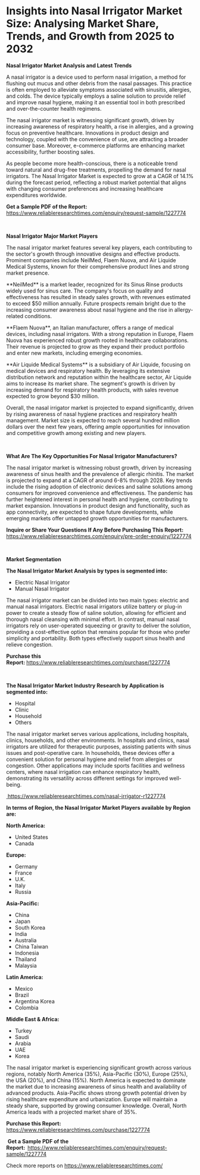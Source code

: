<p><h1>Insights into Nasal Irrigator Market Size: Analysing Market Share, Trends, and Growth from 2025 to 2032</h1></p><p><strong>Nasal Irrigator Market Analysis and Latest Trends</strong></p>
<p><p>A nasal irrigator is a device used to perform nasal irrigation, a method for flushing out mucus and other debris from the nasal passages. This practice is often employed to alleviate symptoms associated with sinusitis, allergies, and colds. The device typically employs a saline solution to provide relief and improve nasal hygiene, making it an essential tool in both prescribed and over-the-counter health regimens.</p><p>The nasal irrigator market is witnessing significant growth, driven by increasing awareness of respiratory health, a rise in allergies, and a growing focus on preventive healthcare. Innovations in product design and technology, coupled with the convenience of use, are attracting a broader consumer base. Moreover, e-commerce platforms are enhancing market accessibility, further boosting sales.</p><p>As people become more health-conscious, there is a noticeable trend toward natural and drug-free treatments, propelling the demand for nasal irrigators. The Nasal Irrigator Market is expected to grow at a CAGR of 14.1% during the forecast period, reflecting a robust market potential that aligns with changing consumer preferences and increasing healthcare expenditures worldwide.</p></p>
<p><strong>Get a Sample PDF of the Report:&nbsp;</strong> <a href="https://www.reliableresearchtimes.com/enquiry/request-sample/1227774?utm_campaign=3033&utm_medium=2&utm_source=Github&utm_content=ia&utm_term=03032025&utm_id=nasal-irrigator">https://www.reliableresearchtimes.com/enquiry/request-sample/1227774</a></p>
<p>&nbsp;</p>
<p><strong>Nasal Irrigator Major Market Players</strong></p>
<p><p>The nasal irrigator market features several key players, each contributing to the sector's growth through innovative designs and effective products. Prominent companies include NeilMed, Flaem Nuova, and Air Liquide Medical Systems, known for their comprehensive product lines and strong market presence.</p><p>**NeilMed** is a market leader, recognized for its Sinus Rinse products widely used for sinus care. The company's focus on quality and effectiveness has resulted in steady sales growth, with revenues estimated to exceed $50 million annually. Future prospects remain bright due to the increasing consumer awareness about nasal hygiene and the rise in allergy-related conditions.</p><p>**Flaem Nuova**, an Italian manufacturer, offers a range of medical devices, including nasal irrigators. With a strong reputation in Europe, Flaem Nuova has experienced robust growth rooted in healthcare collaborations. Their revenue is projected to grow as they expand their product portfolio and enter new markets, including emerging economies.</p><p>**Air Liquide Medical Systems** is a subsidiary of Air Liquide, focusing on medical devices and respiratory health. By leveraging its extensive distribution network and reputation within the healthcare sector, Air Liquide aims to increase its market share. The segment's growth is driven by increasing demand for respiratory health products, with sales revenue expected to grow beyond $30 million.</p><p>Overall, the nasal irrigator market is projected to expand significantly, driven by rising awareness of nasal hygiene practices and respiratory health management. Market size is expected to reach several hundred million dollars over the next few years, offering ample opportunities for innovation and competitive growth among existing and new players.</p></p>
<p>&nbsp;</p>
<p><strong>What Are The Key Opportunities For Nasal Irrigator Manufacturers?</strong></p>
<p><p>The nasal irrigator market is witnessing robust growth, driven by increasing awareness of sinus health and the prevalence of allergic rhinitis. The market is projected to expand at a CAGR of around 6-8% through 2028. Key trends include the rising adoption of electronic devices and saline solutions among consumers for improved convenience and effectiveness. The pandemic has further heightened interest in personal health and hygiene, contributing to market expansion. Innovations in product design and functionality, such as app connectivity, are expected to shape future developments, while emerging markets offer untapped growth opportunities for manufacturers.</p></p>
<p><strong>Inquire or Share Your Questions If Any Before Purchasing This Report:</strong> <a href="https://www.reliableresearchtimes.com/enquiry/pre-order-enquiry/1227774?utm_campaign=3033&utm_medium=2&utm_source=Github&utm_content=ia&utm_term=03032025&utm_id=nasal-irrigator">https://www.reliableresearchtimes.com/enquiry/pre-order-enquiry/1227774</a></p>
<p>&nbsp;</p>
<p><strong>Market Segmentation</strong></p>
<p><strong>The Nasal Irrigator Market Analysis by types is segmented into:</strong></p>
<p><ul><li>Electric Nasal Irrigator</li><li>Manual Nasal Irrigator</li></ul></p>
<p><p>The nasal irrigator market can be divided into two main types: electric and manual nasal irrigators. Electric nasal irrigators utilize battery or plug-in power to create a steady flow of saline solution, allowing for efficient and thorough nasal cleansing with minimal effort. In contrast, manual nasal irrigators rely on user-operated squeezing or gravity to deliver the solution, providing a cost-effective option that remains popular for those who prefer simplicity and portability. Both types effectively support sinus health and relieve congestion.</p></p>
<p><strong>Purchase this Report:&nbsp;</strong><a href="https://www.reliableresearchtimes.com/purchase/1227774?utm_campaign=3033&utm_medium=2&utm_source=Github&utm_content=ia&utm_term=03032025&utm_id=nasal-irrigator">https://www.reliableresearchtimes.com/purchase/1227774</a></p>
<p>&nbsp;</p>
<p><strong>The Nasal Irrigator Market Industry Research by Application is segmented into:</strong></p>
<p><ul><li>Hospital</li><li>Clinic</li><li>Household</li><li>Others</li></ul></p>
<p><p>The nasal irrigator market serves various applications, including hospitals, clinics, households, and other environments. In hospitals and clinics, nasal irrigators are utilized for therapeutic purposes, assisting patients with sinus issues and post-operative care. In households, these devices offer a convenient solution for personal hygiene and relief from allergies or congestion. Other applications may include sports facilities and wellness centers, where nasal irrigation can enhance respiratory health, demonstrating its versatility across different settings for improved well-being.</p></p>
<p><a href="https://www.reliableresearchtimes.com/nasal-irrigator-r1227774?utm_campaign=3033&utm_medium=2&utm_source=Github&utm_content=ia&utm_term=03032025&utm_id=nasal-irrigator">&nbsp;https://www.reliableresearchtimes.com/nasal-irrigator-r1227774</a></p>
<p><strong>In terms of Region, the Nasal Irrigator Market Players available by Region are:</strong></p>
<p>
    <p> <strong> North America: </strong>
        <ul>
            <li>United States</li>
            <li>Canada</li>
        </ul>
        </p> 
    <p> <strong> Europe: </strong>
        <ul>
            <li>Germany</li>
            <li>France</li>
            <li>U.K.</li>
            <li>Italy</li>
            <li>Russia</li>
        </ul>
        </p> 
    <p> <strong> Asia-Pacific: </strong>
        <ul>
            <li>China</li>
            <li>Japan</li>
            <li>South Korea</li>
            <li>India</li>
            <li>Australia</li>
            <li>China Taiwan</li>
            <li>Indonesia</li>
            <li>Thailand</li>
            <li>Malaysia</li>
        </ul>
        </p> 
    <p> <strong> Latin America: </strong>
        <ul>
            <li>Mexico</li>
            <li>Brazil</li>
            <li>Argentina Korea</li>
            <li>Colombia</li>
        </ul>
        </p> 
    <p> <strong> Middle East & Africa: </strong>
        <ul>
            <li>Turkey</li>
            <li>Saudi</li>
            <li>Arabia</li>
            <li>UAE</li>
            <li>Korea</li>
        </ul>
    </p>
    </p>
<p><p>The nasal irrigator market is experiencing significant growth across various regions, notably North America (35%), Asia-Pacific (30%), Europe (25%), the USA (20%), and China (15%). North America is expected to dominate the market due to increasing awareness of sinus health and availability of advanced products. Asia-Pacific shows strong growth potential driven by rising healthcare expenditure and urbanization. Europe will maintain a steady share, supported by growing consumer knowledge. Overall, North America leads with a projected market share of 35%.</p></p>
<p><strong>Purchase this Report: </strong><a href="https://www.reliableresearchtimes.com/purchase/1227774?utm_campaign=3033&utm_medium=2&utm_source=Github&utm_content=ia&utm_term=03032025&utm_id=nasal-irrigator">https://www.reliableresearchtimes.com/purchase/1227774</a></p>
<p>&nbsp;<strong>Get a Sample PDF of the Report:&nbsp;&nbsp;</strong><a href="https://www.reliableresearchtimes.com/enquiry/request-sample/1227774?utm_campaign=3033&utm_medium=2&utm_source=Github&utm_content=ia&utm_term=03032025&utm_id=nasal-irrigator">https://www.reliableresearchtimes.com/enquiry/request-sample/1227774</a></p>
<p><strong></strong></p>
<p>Check more reports on <a href="https://www.reliableresearchtimes.com/?utm_campaign=3033&utm_medium=2&utm_source=Github&utm_content=ia&utm_term=03032025&utm_id=nasal-irrigator">https://www.reliableresearchtimes.com/</a></p>